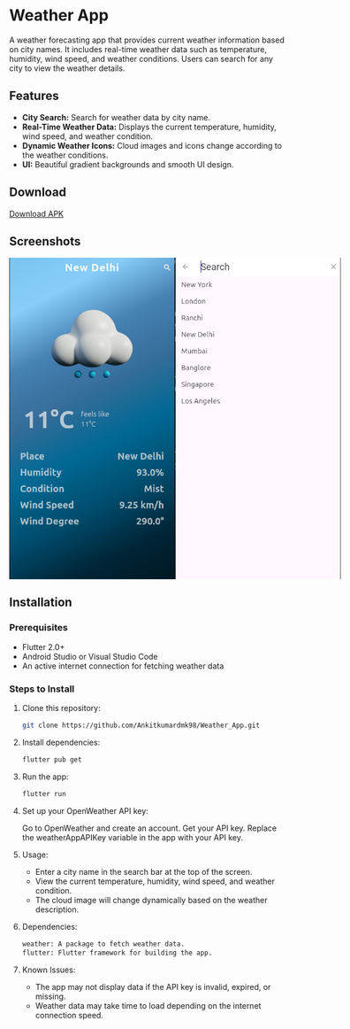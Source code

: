 # Weather App

A weather forecasting app that provides current weather information based on city names. It includes real-time weather data such as temperature, humidity, wind speed, and weather conditions. Users can search for any city to view the weather details.

## Features

- **City Search:** Search for weather data by city name.
- **Real-Time Weather Data:** Displays the current temperature, humidity, wind speed, and weather condition.
- **Dynamic Weather Icons:** Cloud images and icons change according to the weather conditions.
- **UI:** Beautiful gradient backgrounds and smooth UI design.

## Download

[Download APK](https://github.com/Ankitkumardmk98/Weather_App/blob/master/release/app-release.apk)


## Screenshots

<div style="display: flex; justify-content: space-around;">
  <img src="assets/screenshots/main_ui_ss.png" alt="Screenshot 1" width="300">
  <img src="assets/screenshots/search_ui_ss.png" alt="Screenshot 2" width="300">
</div>


## Installation

### Prerequisites

- Flutter 2.0+
- Android Studio or Visual Studio Code
- An active internet connection for fetching weather data

### Steps to Install

1. Clone this repository:
   ```bash
   git clone https://github.com/Ankitkumardmk98/Weather_App.git
   ```

2. Install dependencies:
    ```bash
    flutter pub get
    ```

3. Run the app:
    ```bash
    flutter run
    ```

4. Set up your OpenWeather API key:

    Go to OpenWeather and create an account.
    Get your API key.
    Replace the weatherAppAPIKey variable in the app with your API key.

5. Usage:

   - Enter a city name in the search bar at the top of the screen.
   - View the current temperature, humidity, wind speed, and weather condition.
   - The cloud image will change dynamically based on the weather description.

6. Dependencies:
    ```bash
    weather: A package to fetch weather data.
    flutter: Flutter framework for building the app.
    ```
7. Known Issues:

   - The app may not display data if the API key is invalid, expired, or missing.
   - Weather data may take time to load depending on the internet connection speed.

